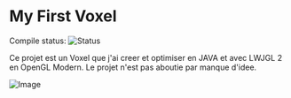 # My First Voxel

Compile status: ![Status](https://travis-ci.org/mrdev023/Voxel-Test.svg?branch=master)

Ce projet est un Voxel que j'ai creer et optimiser en JAVA et avec LWJGL 2 en OpenGL Modern.
Le projet n'est pas aboutie par manque d'idee.

![Image](https://pbs.twimg.com/media/CPWaGv4WsAAXPhU.png:large)
